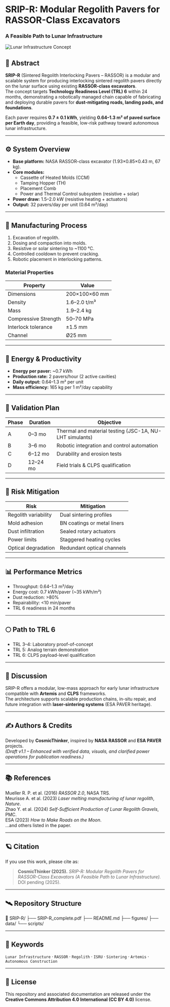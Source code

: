 # SRIP-R: Modular Regolith Pavers for RASSOR-Class Excavators  
### A Feasible Path to Lunar Infrastructure

![Lunar Infrastructure Concept](https://upload.wikimedia.org/wikipedia/commons/3/3c/Moon_surface_image.jpg)

## 📘 Abstract
**SRIP-R** (Sintered Regolith Interlocking Pavers – RASSOR) is a modular and scalable system for producing interlocking sintered regolith pavers directly on the lunar surface using existing **RASSOR-class excavators**.  
The concept targets **Technology Readiness Level (TRL) 6** within 24 months, demonstrating a robotically managed chain capable of fabricating and deploying durable pavers for **dust-mitigating roads, landing pads, and foundations**.

Each paver requires **0.7 ± 0.1 kWh**, yielding **0.64–1.3 m² of paved surface per Earth day**, providing a feasible, low-risk pathway toward autonomous lunar infrastructure.

---

## ⚙️ System Overview

- **Base platform:** NASA RASSOR-class excavator (1.93×0.85×0.43 m, 67 kg).
- **Core modules:**
  - Cassette of Heated Molds (CCM)
  - Tamping Hopper (TH)
  - Placement Comb
  - Power and Thermal Control subsystem (resistive + solar)
- **Power draw:** 1.5–2.0 kW (resistive heating + actuators)
- **Output:** 32 pavers/day per unit (0.64 m²/day)

---

## 🧱 Manufacturing Process

1. Excavation of regolith.  
2. Dosing and compaction into molds.  
3. Resistive or solar sintering to ~1100 °C.  
4. Controlled cooldown to prevent cracking.  
5. Robotic placement in interlocking patterns.  

### Material Properties
| Property | Value |
|-----------|--------|
| Dimensions | 200×100×60 mm |
| Density | 1.6–2.0 t/m³ |
| Mass | 1.9–2.4 kg |
| Compressive Strength | 50–70 MPa |
| Interlock tolerance | ±1.5 mm |
| Channel | Ø25 mm |

---

## 🔋 Energy & Productivity
- **Energy per paver:** ~0.7 kWh  
- **Production rate:** 2 pavers/hour (2 active cavities)  
- **Daily output:** 0.64–1.3 m² per unit  
- **Mass efficiency:** 165 kg per 1 m²/day capability  

---

## 🧪 Validation Plan
| Phase | Duration | Objective |
|--------|-----------|------------|
| A | 0–3 mo | Thermal and material testing (JSC-1A, NU-LHT simulants) |
| B | 3–6 mo | Robotic integration and control automation |
| C | 6–12 mo | Durability and erosion tests |
| D | 12–24 mo | Field trials & CLPS qualification |

---

## 🚧 Risk Mitigation
| Risk | Mitigation |
|------|-------------|
| Regolith variability | Dual sintering profiles |
| Mold adhesion | BN coatings or metal liners |
| Dust infiltration | Sealed rotary actuators |
| Power limits | Staggered heating cycles |
| Optical degradation | Redundant optical channels |

---

## 📊 Performance Metrics
- Throughput: 0.64–1.3 m²/day  
- Energy cost: 0.7 kWh/paver (~35 kWh/m²)  
- Dust reduction: >80%  
- Repairability: <10 min/paver  
- TRL 6 readiness in 24 months  

---

## 🌕 Path to TRL 6
- TRL 3–4: Laboratory proof-of-concept  
- TRL 5: Analog terrain demonstration  
- TRL 6: CLPS payload-level qualification  

---

## 🧩 Discussion
SRIP-R offers a modular, low-mass approach for early lunar infrastructure compatible with **Artemis** and **CLPS** frameworks.  
The architecture supports scalable production chains, in-situ repair, and future integration with **laser-sintering systems** (ESA PAVER heritage).

---

## ✍️ Authors & Credits
Developed by **CosmicThinker**, inspired by **NASA RASSOR** and **ESA PAVER** projects.  
*(Draft v1.1 – Enhanced with verified data, visuals, and clarified power operations for publication readiness.)*

---

## 📚 References
Mueller R. P. et al. (2016) *RASSOR 2.0*, NASA TRS.  
Meurisse A. et al. (2023) *Laser melting manufacturing of lunar regolith*, *Nature*.  
Zhao Y. et al. (2024) *Self-Sufficient Production of Lunar Regolith Gravels*, PMC.  
ESA (2023) *How to Make Roads on the Moon*.  
…and others listed in the paper.

---

## 🪐 Citation
If you use this work, please cite as:

> **CosmicThinker (2025).** *SRIP-R: Modular Regolith Pavers for RASSOR-Class Excavators (A Feasible Path to Lunar Infrastructure).*  
> DOI pending (2025).  

---

## 🛰️ Repository Structure


📂 SRIP-R/
├── SRIP-R_complete.pdf
├── README.md
├── figures/
├── data/
└── scripts/


---

## 🧭 Keywords
`Lunar Infrastructure` · `RASSOR` · `Regolith` · `ISRU` · `Sintering` · `Artemis` · `Autonomous Construction`

---

## 🧠 License
This repository and associated documentation are released under the **Creative Commons Attribution 4.0 International (CC BY 4.0)** license.



